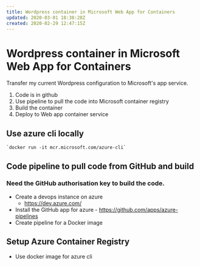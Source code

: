 ```yaml
---
title: Wordpress container in Microsoft Web App for Containers
updated: 2020-03-01 18:38:28Z
created: 2020-02-29 12:47:15Z
---
```


# Wordpress container in Microsoft Web App for Containers
Transfer my current Wordpress configuration to Microsoft's app service.
1. Code is in github
2. Use pipeline to pull the code into Microsoft container registry
3. Build the container
4. Deploy to Web app container service
## Use azure cli locally
	`docker run -it mcr.microsoft.com/azure-cli`
## Code pipeline to pull code from GitHub and build
### Need the GitHub authorisation key to build the code.
* Create a devops instance on azure
	* https://dev.azure.com/
* Install the GitHub app for azure - https://github.com/apps/azure-pipelines
* Create pipeline for a Docker image
## Setup Azure Container Registry
* Use docker image for azure cli 
